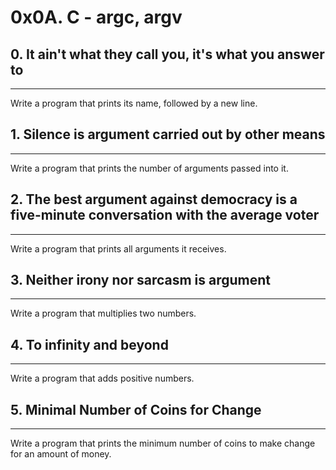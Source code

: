 # 0x0A. C - argc, argv
## 0. It ain't what they call you, it's what you answer to
***
Write a program that prints its name, followed by a new line.

## 1. Silence is argument carried out by other means
***
Write a program that prints the number of arguments passed into it.

## 2. The best argument against democracy is a five-minute conversation with the average voter
***
Write a program that prints all arguments it receives.

## 3. Neither irony nor sarcasm is argument
***
Write a program that multiplies two numbers.

## 4. To infinity and beyond
***
Write a program that adds positive numbers.

## 5. Minimal Number of Coins for Change
***
Write a program that prints the minimum number of coins to make change for an amount of money.

